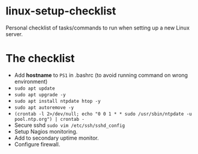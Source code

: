 # linux-setup-checklist

Personal checklist of tasks/commands to run when setting up a new Linux server.

# The checklist

* Add **hostname** to `PS1` in .bashrc (to avoid running command on wrong environment)
* `sudo apt update`
* `sudo apt upgrade -y`
* `sudo apt install ntpdate htop -y`
* `sudo apt autoremove -y`
* `(crontab -l 2>/dev/null; echo "0 0 1 * * sudo /usr/sbin/ntpdate -u pool.ntp.org") | crontab -`
* Secure sshd `sudo vim /etc/ssh/sshd_config`
* Setup Nagios monitoring.
* Add to secondary uptime monitor.
* Configure firewall.
